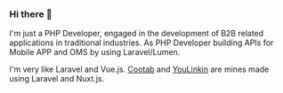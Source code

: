 
<!--
**chuoke/chuoke** is a ✨ _special_ ✨ repository because its `README.md` (this file) appears on your GitHub profile.

Here are some ideas to get you started:

- 🔭 I’m currently working on ...
- 🌱 I’m currently learning ...
- 👯 I’m looking to collaborate on ...
- 🤔 I’m looking for help with ...
- 💬 Ask me about ...
- 📫 How to reach me: ...
- 😄 Pronouns: ...
- ⚡ Fun fact: ...
-->

### Hi there 👋

I'm just a PHP Developer, engaged in the development of B2B related applications in traditional industries. As PHP Developer building APIs for Mobile APP and OMS by using Laravel/Lumen.

I'm very like Laravel and Vue.js. [Cootab](https://cootab.com/) and [YouLinkin](https://youlinkin.com/) are mines made using Laravel and Nuxt.js.
